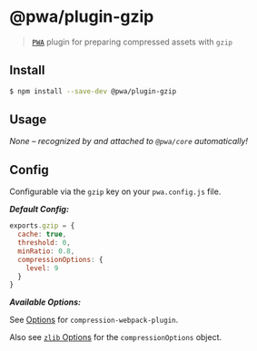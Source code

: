 # @pwa/plugin-gzip

> [`PWA`](https://pwa.cafe/) plugin for preparing compressed assets with `gzip`

## Install

```sh
$ npm install --save-dev @pwa/plugin-gzip
```

## Usage

_None – recognized by and attached to `@pwa/core` automatically!_


## Config

Configurable via the `gzip` key on your `pwa.config.js` file.

***Default Config:***

```js
exports.gzip = {
  cache: true,
  threshold: 0,
  minRatio: 0.8,
  compressionOptions: {
    level: 9
  }
}
```

***Available Options:***

See [Options](https://github.com/webpack-contrib/compression-webpack-plugin#options) for `compression-webpack-plugin`.

Also see [`zlib` Options](https://nodejs.org/api/zlib.html#zlib_class_options) for the `compressionOptions` object.

